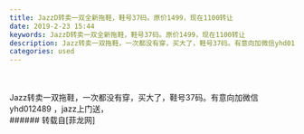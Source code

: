```yaml
---
title: JazzD转卖一双全新拖鞋，鞋号37码。原价1499，现在1100转让
date: 2019-2-23 15:44
keywords: JazzD转卖一双全新拖鞋，鞋号37码。原价1499，现在1100转让
description: Jazz转卖一双拖鞋，一次都没有穿，买大了，鞋号37码。有意向加微信yhd012489 ，jazz上门送，
categories: used
---
```

<td class="t_f" id="postmessage_3098820">

<br/>
<br/>
Jazz转卖一双拖鞋，一次都没有穿，买大了，鞋号37码。有意向加微信yhd012489 ，jazz上门送，<br/>
</td>
###### 转载自[菲龙网]